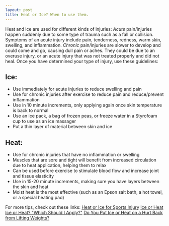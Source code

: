 ```yaml
---
layout: post
title: Heat or Ice? When to use them.
---
```


Heat and ice are used for different kinds of injuries: *Acute* pain/injuries 
happen suddenly due to some type of trauma such as a fall or collision. 
Symptoms of an acute injury include pain, tenderness, redness, warm skin, 
swelling, and inflammation. *Chronic* pain/injuries are slower to develop 
and could come and go, causing dull pain or aches. They could be due to an 
overuse injury, or an acute injury that was not treated properly and did not 
heal. Once you have determined your type of injury, use these guidelines:

## Ice:

  - Use immediately for acute injuries to reduce swelling and pain
  - Use for chronic injuries after exercise to reduce pain and reduce/prevent 
    inflammation
  - Use in 10 minute increments, only applying again once skin temperature is 
    back to normal
  - Use an ice pack, a bag of frozen peas, or freeze water in a Styrofoam cup 
    to use as an ice massager
  - Put a thin layer of material between skin and ice

## Heat:

  - Use for chronic injuries that have no inflammation or swelling
  - Muscles that are sore and tight will benefit from increased circulation 
    due to heat application, helping them to relax 
  - Can be used before exercise to stimulate blood flow and increase joint 
    and tissue elasticity
  - Use in 15-20 minute increments, making sure you have layers between the 
    skin and heat 
  - Moist heat is the most effective (such as an Epson salt bath, a hot towel, 
    or a special heating pad)

For more tips, check out these links: 
[Heat or Ice for Sports Injury](http://sportsmedicine.about.com/cs/rehab/a/heatorcold.htm)
[Ice or Heat](http://www.prevention.com/fitness/fitness-tips/ice-or-heat)
[Ice or Heat? "Which Should I Apply?"](http://www.medicinenet.com/script/main/art.asp?articlekey=18347)
[Do You Put Ice or Heat on a Hurt Back from Lifting Weights?](http://www.livestrong.com/article/382089-do-you-put-ice-or-heat-on-a-hurt-back-from-lifting-weights/)
